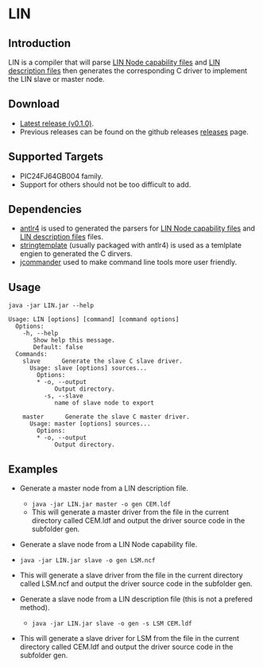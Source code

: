 # LIN

## Introduction ##
LIN is a compiler that will parse [LIN Node capability files](http://www.cs-group.de/fileadmin/media/Documents/LIN_Specification_Package_2.2A.pdf#page=164) and [LIN description files](http://www.cs-group.de/fileadmin/media/Documents/LIN_Specification_Package_2.2A.pdf#page=175) then generates the corresponding C driver to implement the LIN slave or master node.

## Download ##
- [Latest release (v0.1.0)](https://github.com/PersonalTransport/LIN/releases/download/v0.1.0-alpha/LIN.jar).
- Previous releases can be found on the github releases [releases](https://github.com/PersonalTransport/LIN/releases) page.

## Supported Targets ##
- PIC24FJ64GB004 family.
- Support for others should not be too difficult to add.

## Dependencies ##
- [antlr4](http://www.antlr.org/) is used to generated the parsers for [LIN Node capability files](http://www.cs-group.de/fileadmin/media/Documents/LIN_Specification_Package_2.2A.pdf#page=164) and [LIN description files](http://www.cs-group.de/fileadmin/media/Documents/LIN_Specification_Package_2.2A.pdf#page=175) files.
- [stringtemplate](http://www.stringtemplate.org/) (usually packaged with antlr4) is used as a temlplate engien to generated the C dirvers.
- [jcommander](http://jcommander.org/) used to make command line tools more user friendly.


## Usage ##
```
java -jar LIN.jar --help

Usage: LIN [options] [command] [command options]
  Options:
    -h, --help
       Show help this message.
       Default: false
  Commands:
    slave      Generate the slave C slave driver.
      Usage: slave [options] sources...
        Options:
        * -o, --output
             Output directory.
          -s, --slave
             name of slave node to export

    master      Generate the slave C master driver.
      Usage: master [options] sources...
        Options:
        * -o, --output
             Output directory.
```

## Examples ##
- Generate a master node from a LIN description file.
  - ```java -jar LIN.jar master -o gen CEM.ldf```
  - This will generate a master driver from the file in the current directory called CEM.ldf and output the driver source code in the subfolder gen.

- Generate a slave node from a LIN Node capability file.
 - ```java -jar LIN.jar slave -o gen LSM.ncf```
 - This will generate a slave driver from the file in the current directory called LSM.ncf and output the driver source code in the subfolder gen.

- Generate a slave node from a LIN description file (this is not a prefered method).
  - ```java -jar LIN.jar slave -o gen -s LSM CEM.ldf```
 - This will generate a slave driver for LSM from the file in the current directory called CEM.ldf and output the driver source code in the subfolder gen. 
